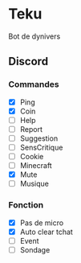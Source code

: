 # Teku
Bot de dynivers

## Discord
### Commandes
- [x] Ping
- [x] Coin
- [ ] Help
- [ ] Report
- [ ] Suggestion
- [ ] SensCritique
- [ ] Cookie
- [ ] Minecraft
- [x] Mute
- [ ] Musique

### Fonction
- [x] Pas de micro
- [x] Auto clear tchat
- [ ] Event
- [ ] Sondage